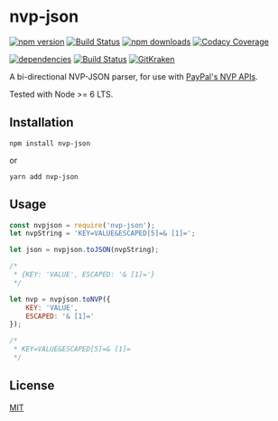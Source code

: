 # nvp-json

[![npm version](https://img.shields.io/npm/v/nvp-json.svg)](https://www.npmjs.com/package/nvp-json) [![Build Status](https://img.shields.io/travis/carriejv/nvp-json-js.svg)](https://travis-ci.org/carriejv/nvp-json-js) [![npm downloads](https://img.shields.io/npm/dt/nvp-json.svg)](https://www.npmjs.com/package/nvp-json) [![Codacy Coverage](https://api.codacy.com/project/badge/Coverage/62203b9587e7431b90a034ac7bd94de3)](https://www.codacy.com/app/carriejv/nvp-json-js?utm_source=github.com&utm_medium=referral&utm_content=carriejv/nvp-json-js&utm_campaign=Badge_Coverage)


[![dependencies](https://img.shields.io/david/carriejv/nvp-json-js.svg)](https://david-dm.org/carriejv/nvp-json-js) [![Build Status](https://github.com/carriejv/nvp-json-js/workflows/ci-build/badge.svg?branch=master)](https://github.com/carriejv/nvp-json-js/actions?query=workflow%3Aci-build) [![GitKraken](https://img.shields.io/badge/<3-GitKraken-green.svg)](https://www.gitkraken.com/invite/om4Du5zG)

A bi-directional NVP-JSON parser, for use with [PayPal's NVP APIs](https://developer.paypal.com/reference/?mark=endpoints).

Tested with Node >= 6 LTS.

## Installation

`npm install nvp-json`

or

`yarn add nvp-json`

## Usage

```javascript
const nvpjson = require('nvp-json');
let nvpString = 'KEY=VALUE&ESCAPED[5]=& [1]=';

let json = nvpjson.toJSON(nvpString);

/*
 * {KEY: 'VALUE', ESCAPED: '& [1]='}
 */

let nvp = nvpjson.toNVP({
    KEY: 'VALUE',
    ESCAPED: '& [1]='
});

/*
 * KEY=VALUE&ESCAPED[5]=& [1]=
 */
```

## License

[MIT](https://github.com/carriejv/nvp-json/blob/master/LICENSE)